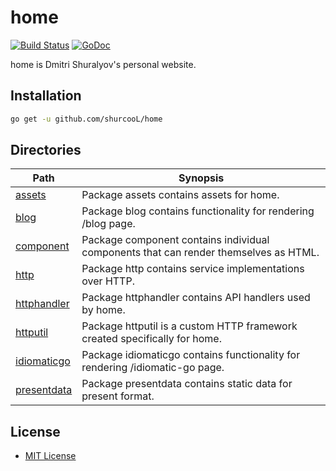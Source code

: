 home
====

[![Build Status](https://travis-ci.org/shurcooL/home.svg?branch=master)](https://travis-ci.org/shurcooL/home) [![GoDoc](https://godoc.org/github.com/shurcooL/home?status.svg)](https://godoc.org/github.com/shurcooL/home)

home is Dmitri Shuralyov's personal website.

Installation
------------

```bash
go get -u github.com/shurcooL/home
```

Directories
-----------

| Path                                                                  | Synopsis                                                                             |
|-----------------------------------------------------------------------|--------------------------------------------------------------------------------------|
| [assets](https://godoc.org/github.com/shurcooL/home/assets)           | Package assets contains assets for home.                                             |
| [blog](https://godoc.org/github.com/shurcooL/home/blog)               | Package blog contains functionality for rendering /blog page.                        |
| [component](https://godoc.org/github.com/shurcooL/home/component)     | Package component contains individual components that can render themselves as HTML. |
| [http](https://godoc.org/github.com/shurcooL/home/http)               | Package http contains service implementations over HTTP.                             |
| [httphandler](https://godoc.org/github.com/shurcooL/home/httphandler) | Package httphandler contains API handlers used by home.                              |
| [httputil](https://godoc.org/github.com/shurcooL/home/httputil)       | Package httputil is a custom HTTP framework created specifically for home.           |
| [idiomaticgo](https://godoc.org/github.com/shurcooL/home/idiomaticgo) | Package idiomaticgo contains functionality for rendering /idiomatic-go page.         |
| [presentdata](https://godoc.org/github.com/shurcooL/home/presentdata) | Package presentdata contains static data for present format.                         |

License
-------

-	[MIT License](https://opensource.org/licenses/mit-license.php)
